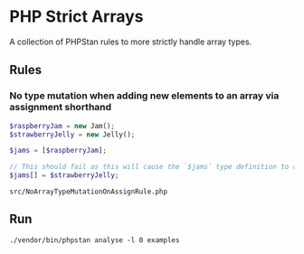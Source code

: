# PHP Strict Arrays 

A collection of PHPStan rules to more strictly handle array types. 

## Rules

### No type mutation when adding new elements to an array via assignment shorthand

```php
$raspberryJam = new Jam();
$strawberryJelly = new Jelly();

$jams = [$raspberryJam];

// This should fail as this will cause the `$jams` type definition to change from Jam[] to Jam|Jelly[] 
$jams[] = $strawberryJelly;
```

`src/NoArrayTypeMutationOnAssignRule.php`

## Run

```
./vendor/bin/phpstan analyse -l 0 examples
```
